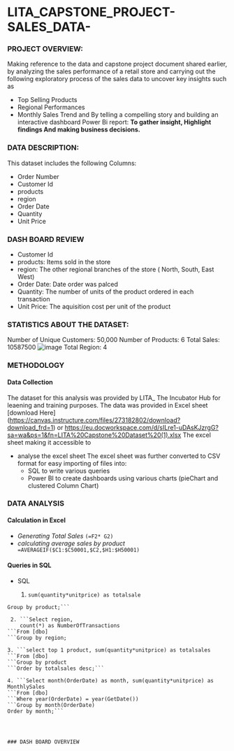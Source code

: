 # LITA_CAPSTONE_PROJECT-SALES_DATA-

### PROJECT OVERVIEW:
Making reference to the data and capstone project document shared earlier, by analyzing the sales performance of a retail store and carrying out the following exploratory process of the sales data to uncover key insights such as
- Top Selling Products
- Regional Performances
- Monthly Sales Trend and
By telling a compelling story and building an interactive dashboard Power Bi report: **To gather insight, Highlight findings And making business decisions.**

### DATA DESCRIPTION:
This dataset includes the following Columns:
- Order Number
- Customer Id
- products
- region
- Order Date
- Quantity
- Unit Price
  
### DASH BOARD REVIEW
- Customer Id
- products: Items sold in the store
- region: The other regional branches of the store ( North, South, East West) 
- Order Date: Date order was palced
- Quantity: The number of units of the product ordered in each transaction
- Unit Price: The aquisition cost per unit of the product

### STATISTICS ABOUT THE DATASET:
Number of Unique Customers: 50,000
Number of Products: 6
Total Sales: 10587500 ![image](https://github.com/user-attachments/assets/e260abe1-8773-4574-ac85-2f3f97b30e34)
Total Region: 4 

### METHODOLOGY

#### Data Collection
The dataset for this analysis was provided by LITA_ The Incubator Hub for leaening and training purposes. The data was provided in Excel sheet [download Here] (https://canvas.instructure.com/files/273182802/download?download_frd=1) or https://eu.docworkspace.com/d/sILre1-uDAsKJzrgG?sa=wa&ps=1&fn=LITA%20Capstone%20Dataset%20(1).xlsx
 The excel sheet making it accessible to 
- analyse the excel sheet
  The excel sheet was further converted to CSV format for easy importing of files into:
  - SQL to write various queries
  - Power BI to create dashboards using various charts (pieChart and clustered Column Chart)

### DATA ANALYSIS

#### Calculation in Excel
- *Generating Total Sales* ```(=F2* G2)```
- *calculating average sales by product* 
``` =AVERAGEIF($C1:$C50001,$C2,$H1:$H50001)```
#### Queries in SQL
- SQL
  1. ```Select product,
     sum(quantity*unitprice) as totalsale
 ```From [dbo]
 Group by product;```
 
  2. ```Select region,
     count(*) as NumberOfTransactions
```From [dbo]
```Group by region;

3. ```select top 1 product, sum(quantity*unitprice) as totalsales
```From [dbo]
```Group by product
```Order by totalsales desc;```

4. ```Select month(OrderDate) as month, sum(quantity*unitprice) as MonthlySales
```From [dbo]
```Where year(OrderDate) = year(GetDate())
```Group by month(OrderDate)
Order by month;```

 


### DASH BOARD OVERVIEW
